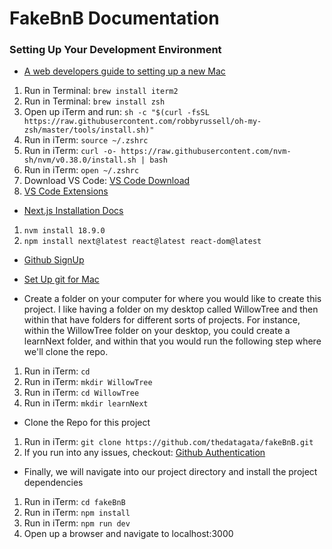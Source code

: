# **FakeBnB Documentation**

### **Setting Up Your Development Environment** 

- [A web developers guide to setting up a new Mac](https://medium.com/@antmtrombetta/a-web-developers-guide-to-setting-up-a-new-mac-b6a86d10733a)

1. Run in Terminal: `brew install iterm2`
2. Run in Terminal: `brew install zsh`
3. Open up iTerm and run: `sh -c "$(curl -fsSL https://raw.githubusercontent.com/robbyrussell/oh-my-zsh/master/tools/install.sh)"`
4. Run in iTerm: `source ~/.zshrc`
5. Run in iTerm: `curl -o- https://raw.githubusercontent.com/nvm-sh/nvm/v0.38.0/install.sh | bash`
6. Run in iTerm: `open ~/.zshrc`
7. Download VS Code: [VS Code Download](https://code.visualstudio.com/download) 
8. [VS Code Extensions](https://medium.com/geekculture/5-vscode-extensions-tricks-to-speed-up-react-nextjs-development-workflow-1b3b5773840d)

- [Next.js Installation Docs](https://nextjs.org/docs/getting-started/installation)

1. `nvm install 18.9.0`
2. `npm install next@latest react@latest react-dom@latest`

- [Github SignUp](https://github.com/)

- [Set Up git for Mac](https://www.freecodecamp.org/news/setup-git-on-mac/)

- Create a folder on your computer for where you would like to create this project. I like having a folder on my desktop called WillowTree and then within that have folders for different sorts of projects. For instance, within the WillowTree folder on your desktop, you could create a learnNext folder, and within that you would run the following step where we'll clone the repo. 

1. Run in iTerm: `cd`
2. Run in iTerm: `mkdir WillowTree`
3. Run in iTerm: `cd WillowTree`
4. Run in iTerm: `mkdir learnNext`

- Clone the Repo for this project

1. Run in iTerm: `git clone https://github.com/thedatagata/fakeBnB.git`
2. If you run into any issues, checkout: [Github Authentication](https://docs.github.com/en/authentication/keeping-your-account-and-data-secure/about-authentication-to-github)

- Finally, we will navigate into our project directory and install the project dependencies 

1. Run in iTerm: `cd fakeBnB`
2. Run in iTerm: `npm install`
3. Run in iTerm: `npm run dev`
4. Open up a browser and navigate to localhost:3000

